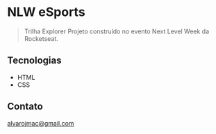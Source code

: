 # NLW eSports

> Trilha Explorer
Projeto construído no evento Next Level Week da Rocketseat.

## Tecnologias

- HTML
- CSS

## Contato

alvarojmac@gmail.com
